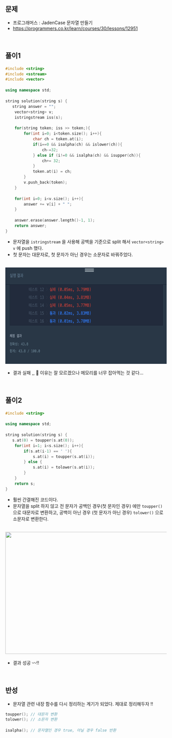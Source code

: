 ## 문제
- 프로그래머스 : JadenCase 문자열 만들기
- https://programmers.co.kr/learn/courses/30/lessons/12951


<br/>


## 풀이1
```c++
#include <string>
#include <sstream>
#include <vector>

using namespace std;

string solution(string s) {
   string answer = "";
    vector<string> v;
    istringstream iss(s);
    
    for(string token; iss >> token;){
        for(int i=0; i<token.size(); i++){
            char ch = token.at(i);
            if(i==0 && isalpha(ch) && islower(ch)){
                ch-=32;
            } else if (i!=0 && isalpha(ch) && isupper(ch)){
                ch+= 32;
            }
            token.at(i) = ch;
        }
        v.push_back(token);
    }
    
    for(int i=0; i<v.size(); i++){
        answer += v[i] + " ";
    }

    answer.erase(answer.length()-1, 1);
    return answer;
}
```

- 문자열을 ```istringstream``` 을 사용해 공백을 기준으로 split 해서 ```vector<string> v``` 에 push 했다.
- 첫 문자는 대문자로, 첫 문자가 아닌 경우는 소문자로 바꿔주었다.

<br/>

<img src="./screenshots/prog_jaden_실패.png" width="620" height="300">

- 결과 실패 ,, 🤯 이유는 잘 모르겠으나 메모리를 너무 잡아먹는 것 같다...


<br/> 

## 풀이2

```c++
#include <string>

using namespace std;

string solution(string s) {
   s.at(0) = toupper(s.at(0));
    for(int i=1; i<s.size(); i++){
        if(s.at(i-1) == ' '){
            s.at(i) = toupper(s.at(i));
        } else {
            s.at(i) = tolower(s.at(i));
        }
    }
    return s;
}
```

- 훨씬 간결해진 코드이다.
- 문자열을 split 하지 않고 전 문자가 공백인 경우(첫 문자인 경우) 에만  ```toupper()``` 으로 대문자로 변환하고, 공백이 아닌 경우 (첫 문자가 아닌 경우) 
```tolower()``` 으로 소문자로 변환한다.

<br/>

 <img src="./screenshots/prog_jaden_성공.png" width="600" height="380">
 
 - 결과 성공 〰️‼️
 
 <br/>
 
 ## 반성
 
- 문자열 관련 내장 함수를 다시 정리하는 계기가 되었다. 제대로 정리해두자 ‼️
 
```c++
toupper(); // 대문자 변환
tolower(); // 소문자 변환

isalpha(); // 문자열인 경우 true, 아닐 경우 false 반환
```
 
 
